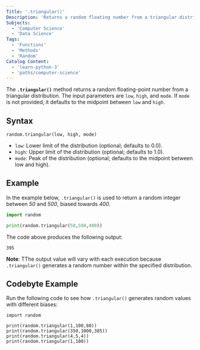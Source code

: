 ```yaml
---
Title: '.triangular()'
Description: 'Returns a random floating number from a triangular distribution.'
Subjects: 
  - 'Computer Science'
  - 'Data Science'
Tags:
  - 'Functions'
  - 'Methods'
  - 'Random'
Catalog Content: 
  - 'learn-python-3'
  - 'paths/computer-science'
---
```


The **`.triangular()`** method returns a random floating-point number from a triangular distribution. The input parameters are `low`, `high`, and `mode`. If `mode` is not provided, it defaults to the midpoint between `low` and `high`.

## Syntax

```pseudo
random.triangular(low, high, mode)
```

- `low`: Lower limit of the distribution (optional; defaults to 0.0).
- `high`: Upper limit of the distribution (optional; defaults to 1.0).
- `mode`: Peak of the distribution (optional; defaults to the midpoint between low and high).

## Example

In the example below, `.triangular()` is used to return a random integer between *50* and *500*, biased towards *400*.

```py
import random

print(random.triangular(50,500,400))
```

The code above produces the following output:

```shell
395
```

**Note**: TThe output value will vary with each execution because `.triangular()` generates a random number within the specified distribution.

## Codebyte Example

Run the following code to see how `.triangular()` generates random values with different biases:

```codebyte/python
import random

print(random.triangular(1,100,80))
print(random.triangular(350,1000,385))
print(random.triangular(4,5,4))
print(random.triangular(1,100))
```
